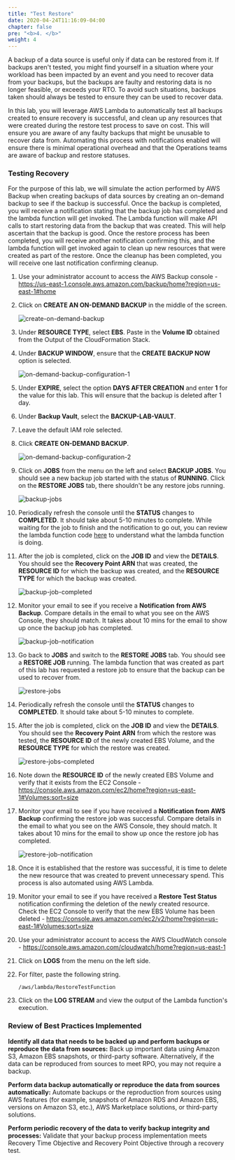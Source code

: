 ```yaml
---
title: "Test Restore"
date: 2020-04-24T11:16:09-04:00
chapter: false
pre: "<b>4. </b>"
weight: 4
---
```


A backup of a data source is useful only if data can be restored from it. If backups aren't tested, you might find yourself in a situation where your workload has been impacted by an event and you need to recover data from your backups, but the backups are faulty and restoring data is no longer feasible, or exceeds your RTO. To avoid such situations, backups taken should always be tested to ensure they can be used to recover data.

In this lab, you will leverage AWS Lambda to automatically test all backups created to ensure recovery is successful, and clean up any resources that were created during the restore test process to save on cost. This will ensure you are aware of any faulty backups that might be unusable to recover data from. Automating this process with notifications enabled will ensure there is minimal operational overhead and that the Operations teams are aware of backup and restore statuses.

### Testing Recovery

For the purpose of this lab, we will simulate the action performed by AWS Backup when creating backups of data sources by creating an on-demand backup to see if the backup is successful. Once the backup is completed, you will receive a notification stating that the backup job has completed and the lambda function will get invoked. The Lambda function will make API calls to start restoring data from the backup that was created. This will help ascertain that the backup is good. Once the restore process has been completed, you will receive another notification confirming this, and the lambda function will get invoked again to clean up new resources that were created as part of the restore. Once the cleanup has been completed, you will receive one last notification confirming cleanup.

1.  Use your administrator account to access the AWS Backup console - <https://us-east-1.console.aws.amazon.com/backup/home?region=us-east-1#home>
1.  Click on **CREATE AN ON-DEMAND BACKUP** in the middle of the screen.

    ![create-on-demand-backup](/Reliability/200_Testing_Backup_and_Restore_of_Data/Images//create-on-demand-backup.png)

1.  Under **RESOURCE TYPE**, select **EBS**. Paste in the **Volume ID** obtained from the Output of the CloudFormation Stack.
1.  Under **BACKUP WINDOW**, ensure that the **CREATE BACKUP NOW** option is selected.

    ![on-demand-backup-configuration-1](/Reliability/200_Testing_Backup_and_Restore_of_Data/Images//on-demand-backup-configuration-1.png)

1.  Under **EXPIRE**, select the option **DAYS AFTER CREATION** and enter **1** for the value for this lab. This will ensure that the backup is deleted after 1 day.
1.  Under **Backup Vault**, select the **BACKUP-LAB-VAULT**.
1.  Leave the default IAM role selected.
1.  Click **CREATE ON-DEMAND BACKUP**.

    ![on-demand-backup-configuration-2](/Reliability/200_Testing_Backup_and_Restore_of_Data/Images//on-demand-backup-configuration-2.png)

1.  Click on **JOBS** from the menu on the left and select **BACKUP JOBS**. You should see a new backup job started with the status of **RUNNING**. Click on the **RESTORE JOBS** tab, there shouldn't be any restore jobs running.

    ![backup-jobs](/Reliability/200_Testing_Backup_and_Restore_of_Data/Images//backup-jobs.png)

1. Periodically refresh the console until the **STATUS** changes to **COMPLETED**. It should take about 5-10 minutes to complete. While waiting for the job to finish and the notification to go out, you can review the lambda function code [here](Code/lambda_function.py) to understand what the lambda function is doing.
1. After the job is completed, click on the **JOB ID** and view the **DETAILS**. You should see the **Recovery Point ARN** that was created, the **RESOURCE ID** for which the backup was created, and the **RESOURCE TYPE** for which the backup was created.

    ![backup-job-completed](/Reliability/200_Testing_Backup_and_Restore_of_Data/Images//backup-job-completed.png)

1. Monitor your email to see if you receive a **Notification** **from AWS Backup**. Compare details in the email to what you see on the AWS Console, they should match. It takes about 10 mins for the email to show up once the backup job has completed.

    ![backup-job-notification](/Reliability/200_Testing_Backup_and_Restore_of_Data/Images//backup-job-notification.png)

1. Go back to **JOBS** and switch to the **RESTORE JOBS** tab. You should see a **RESTORE JOB** running. The lambda function that was created as part of this lab has requested a restore job to ensure that the backup can be used to recover from.

    ![restore-jobs](/Reliability/200_Testing_Backup_and_Restore_of_Data/Images//restore-jobs.png)

1. Periodically refresh the console until the **STATUS** changes to **COMPLETED**. It should take about 5-10 minutes to complete.
1. After the job is completed, click on the **JOB ID** and view the **DETAILS**. You should see the **Recovery Point** **ARN** from which the restore was tested, the **RESOURCE ID** of the newly created EBS Volume, and the **RESOURCE TYPE** for which the restore was created.

    ![restore-jobs-completed](/Reliability/200_Testing_Backup_and_Restore_of_Data/Images//restore-jobs-completed.png)

1. Note down the **RESOURCE ID** of the newly created EBS Volume and verify that it exists from the EC2 Console - <https://console.aws.amazon.com/ec2/home?region=us-east-1#Volumes:sort=size>
1. Monitor your email to see if you have received a **Notification from AWS Backup** confirming the restore job was successful. Compare details in the email to what you see on the AWS Console, they should match. It takes about 10 mins for the email to show up once the restore job has completed.

    ![restore-job-notification](/Reliability/200_Testing_Backup_and_Restore_of_Data/Images//restore-job-notification.png)

1. Once it is established that the restore was successful, it is time to delete the new resource that was created to prevent unnecessary spend. This process is also automated using AWS Lambda.
1. Monitor your email to see if you have received a **Restore Test Status** notification confirming the deletion of the newly created resource. Check the EC2 Console to verify that the new EBS Volume has been deleted - <https://console.aws.amazon.com/ec2/v2/home?region=us-east-1#Volumes:sort=size>
1. Use your administrator account to access the AWS CloudWatch console - <https://console.aws.amazon.com/cloudwatch/home?region=us-east-1>
1. Click on **LOGS** from the menu on the left side.
1. For filter, paste the following string.

   `/aws/lambda/RestoreTestFunction`

1.  Click on the **LOG STREAM** and view the output of the Lambda function's execution.

### Review of Best Practices Implemented

**Identify all data that needs to be backed up and perform backups or reproduce the data from sources:** Back up important data using Amazon S3, Amazon EBS snapshots, or third-party software. Alternatively, if the data can be reproduced from sources to meet RPO, you may not require a backup.

**Perform data backup automatically or reproduce the data from sources automatically:** Automate backups or the reproduction from sources using AWS features (for example, snapshots of Amazon RDS and Amazon EBS, versions on Amazon S3, etc.), AWS Marketplace solutions, or third-party solutions.

**Perform periodic recovery of the data to verify backup integrity and processes:** Validate that your backup process implementation meets Recovery Time Objective and Recovery Point Objective through a recovery test.
